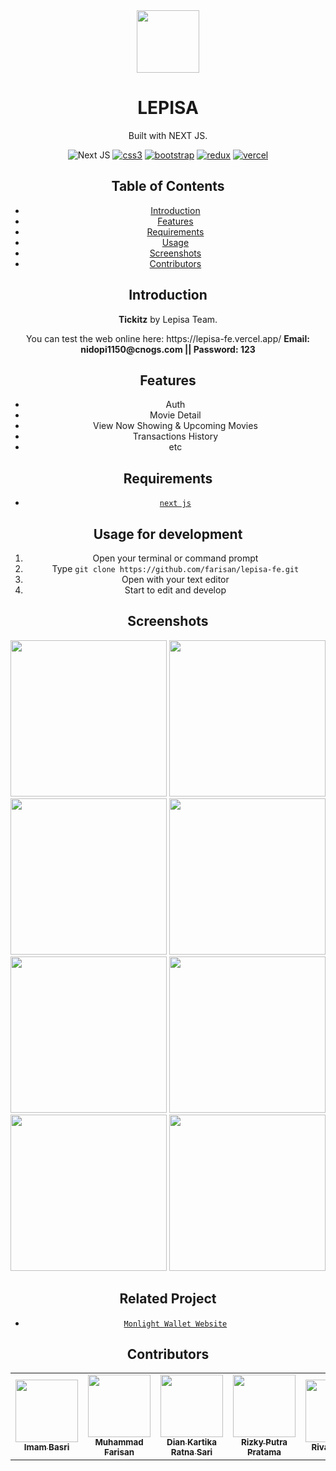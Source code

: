 <center>
<td align="center">
        <a href="https://github.com/rzkiyprtm">
          <img width="100" ; src="./src/assets/readme/logo.png" alt=""><br/>
        </a>
        </td>
<center/>
<h1 align="center">LEPISA</h1>
<p align="center">
  Built with NEXT JS.
</p>

![Next JS](https://img.shields.io/badge/Next-black?style=for-the-badge&logo=next.js&logoColor=white)
[![css3](https://img.shields.io/badge/CSS3-1572B6?style=for-the-badge&logo=css3&logoColor=white)]()
[![bootstrap](https://img.shields.io/badge/Bootstrap-563D7C?style=for-the-badge&logo=bootstrap&logoColor=white)]()
[![redux](https://img.shields.io/badge/Redux-593D88?style=for-the-badge&logo=redux&logoColor=white)]()
[![vercel](https://img.shields.io/badge/Vercel-000000?style=for-the-badge&logo=vercel&logoColor=white)]()

## Table of Contents

- [Introduction](#introduction)
- [Features](#features)
- [Requirements](#requirements)
- [Usage](#usage-for-development)
- [Screenshots](#screenshots)
- [Contributors](#contributors)

## Introduction

<b>Tickitz</b> by Lepisa Team.
<tr>You can test the web online here: https://lepisa-fe.vercel.app/</tr>
<b>Email: nidopi1150@cnogs.com || Password: 123</b>

## Features

- Auth
- Movie Detail
- View Now Showing & Upcoming Movies
- Transactions History
- etc

## Requirements

- [`next js`](https://reactjs.org/)

## Usage for development

1. Open your terminal or command prompt
2. Type `git clone https://github.com/farisan/lepisa-fe.git`
3. Open with your text editor
4. Start to edit and develop

## Screenshots

<div align="center">
    <img width="250" src="./src/assets/readme/11.jpeg">
    <img width="250" src="./src/assets/readme/22.jpeg">
    <img width="250" src="./src/assets/readme/33.jpeg">
    <img width="250" src="./src/assets/readme/44.jpeg">
    <img width="250" src="./src/assets/readme/55.jpeg">
    <img width="250" src="./src/assets/readme/66.jpeg">
    <img width="250" src="./src/assets/readme/77.jpeg">
    <img width="250" src="./src/assets/readme/88.jpeg">
</div>

## Related Project
* [`Monlight Wallet Website`](https://github.com/rzkiyprtm/monlight-wallet)

## Contributors

<center>
  <table>
    <tr>
      <td align="center">
        <a href="https://github.com/rzkiyprtm">
          <img width="100" ; src="/home/pratama/monlight-wallet/src/assets/gue.jpg" alt=""><br/>
          <sub><b>Imam Basri</b></sub>
        </a>
        </td>
        <td align="center">
        <a href="https://github.com/rzkiyprtm">
          <img width="100" ; src="/home/pratama/monlight-wallet/src/assets/gue.jpg" alt=""><br/>
          <sub><b>Muhammad Farisan</b></sub>
        </a>
        </td>
        <td align="center">
        <a href="https://github.com/rzkiyprtm">
          <img width="100" ; src="/home/pratama/monlight-wallet/src/assets/gue.jpg" alt=""><br/>
          <sub><b>Dian Kartika Ratna Sari</b></sub>
        </a>
        </td>
        <td align="center">
        <a href="https://github.com/rzkiyprtm">
          <img width="100" ; src="/home/pratama/monlight-wallet/src/assets/gue.jpg" alt=""><br/>
          <sub><b>Rizky Putra Pratama</b></sub>
        </a>
        </td>
        <td align="center">
        <a href="https://github.com/rzkiyprtm">
          <img width="100" ; src="/home/pratama/monlight-wallet/src/assets/gue.jpg" alt=""><br/>
          <sub><b>Rival Alfalah</b></sub>
        </a>
        </td>
  </table>
</center>
